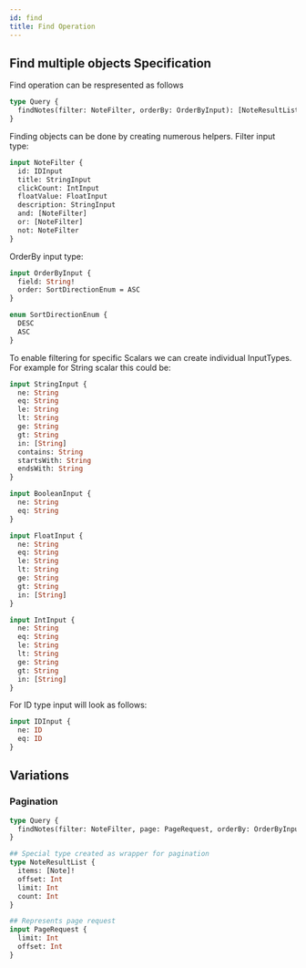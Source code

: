 ```yaml
---
id: find
title: Find Operation
---
```


## Find multiple objects Specification

Find operation can be respresented as follows

```graphql
type Query {
  findNotes(filter: NoteFilter, orderBy: OrderByInput): [NoteResultList]!
}
```

Finding objects can be done by creating numerous helpers.
Filter input type:

```graphql
input NoteFilter {
  id: IDInput
  title: StringInput
  clickCount: IntInput
  floatValue: FloatInput
  description: StringInput
  and: [NoteFilter]
  or: [NoteFilter]
  not: NoteFilter
}
```

OrderBy input type:
```graphql
input OrderByInput {
  field: String!
  order: SortDirectionEnum = ASC
}

enum SortDirectionEnum {
  DESC
  ASC
}
```

To enable filtering for specific Scalars we can create individual InputTypes.
For example for String scalar this could be:

```graphql
input StringInput {
  ne: String
  eq: String
  le: String
  lt: String
  ge: String
  gt: String
  in: [String]
  contains: String
  startsWith: String
  endsWith: String
}

input BooleanInput {
  ne: String
  eq: String
}

input FloatInput {
  ne: String
  eq: String
  le: String
  lt: String
  ge: String
  gt: String
  in: [String]
}

input IntInput {
  ne: String
  eq: String
  le: String
  lt: String
  ge: String
  gt: String
  in: [String]
}
```

For ID type input will look as follows:

```graphql
input IDInput {
  ne: ID
  eq: ID
}
```

## Variations

### Pagination

```graphql
type Query {
  findNotes(filter: NoteFilter, page: PageRequest, orderBy: OrderByInput): NoteResultList!
}

## Special type created as wrapper for pagination
type NoteResultList {
  items: [Note]!
  offset: Int
  limit: Int
  count: Int
}

## Represents page request
input PageRequest {
  limit: Int
  offset: Int
}
```
